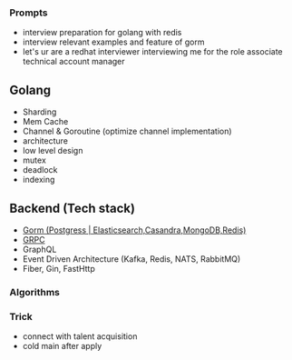 ### Prompts
- interview preparation for golang with redis
- interview relevant examples and feature of gorm
- let's ur are a redhat interviewer interviewing me for the role associate technical account manager

## Golang
- Sharding
- Mem Cache
- Channel & Goroutine (optimize channel implementation)
- architecture
- low level design
- mutex
- deadlock
- indexing

## Backend (Tech stack)
- [Gorm (Postgress | Elasticsearch,Casandra,MongoDB,Redis)](./Build/Gorm/Readme.md)
- [GRPC](./Build/Grpc/GRPC.md)
- GraphQL
- Event Driven Architecture (Kafka, Redis, NATS, RabbitMQ)
- Fiber, Gin, FastHttp

### Algorithms


### Trick
- connect with talent acquisition
- cold main after apply